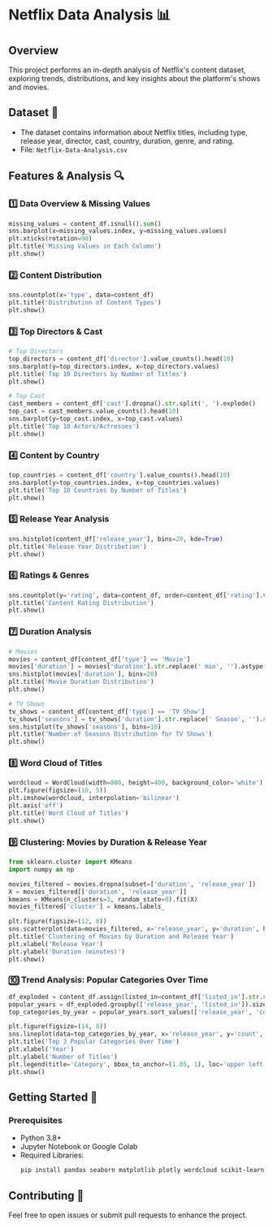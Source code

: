 # Netflix Data Analysis 📊

## Overview
This project performs an in-depth analysis of Netflix's content dataset, exploring trends, distributions, and key insights about the platform's shows and movies.

## Dataset 📂
- The dataset contains information about Netflix titles, including type, release year, director, cast, country, duration, genre, and rating.
- File: `Netflix-Data-Analysis.csv`

## Features & Analysis 🔍
### 1️⃣ Data Overview & Missing Values
```python
missing_values = content_df.isnull().sum()
sns.barplot(x=missing_values.index, y=missing_values.values)
plt.xticks(rotation=90)
plt.title('Missing Values in Each Column')
plt.show()
```

### 2️⃣ Content Distribution
```python
sns.countplot(x='type', data=content_df)
plt.title('Distribution of Content Types')
plt.show()
```

### 3️⃣ Top Directors & Cast
```python
# Top Directors
top_directors = content_df['director'].value_counts().head(10)
sns.barplot(y=top_directors.index, x=top_directors.values)
plt.title('Top 10 Directors by Number of Titles')
plt.show()

# Top Cast
cast_members = content_df['cast'].dropna().str.split(', ').explode()
top_cast = cast_members.value_counts().head(10)
sns.barplot(y=top_cast.index, x=top_cast.values)
plt.title('Top 10 Actors/Actresses')
plt.show()
```

### 4️⃣ Content by Country
```python
top_countries = content_df['country'].value_counts().head(10)
sns.barplot(y=top_countries.index, x=top_countries.values)
plt.title('Top 10 Countries by Number of Titles')
plt.show()
```

### 5️⃣ Release Year Analysis
```python
sns.histplot(content_df['release_year'], bins=20, kde=True)
plt.title('Release Year Distribution')
plt.show()
```

### 6️⃣ Ratings & Genres
```python
sns.countplot(y='rating', data=content_df, order=content_df['rating'].value_counts().index)
plt.title('Content Rating Distribution')
plt.show()
```

### 7️⃣ Duration Analysis
```python
# Movies
movies = content_df[content_df['type'] == 'Movie']
movies['duration'] = movies['duration'].str.replace(' min', '').astype(int)
sns.histplot(movies['duration'], bins=20)
plt.title('Movie Duration Distribution')
plt.show()

# TV Shows
tv_shows = content_df[content_df['type'] == 'TV Show']
tv_shows['seasons'] = tv_shows['duration'].str.replace(' Season', '').str.replace('s', '').astype(int)
sns.histplot(tv_shows['seasons'], bins=10)
plt.title('Number of Seasons Distribution for TV Shows')
plt.show()
```

### 8️⃣ Word Cloud of Titles
```python
wordcloud = WordCloud(width=800, height=400, background_color='white').generate(' '.join(content_df['title']))
plt.figure(figsize=(10, 5))
plt.imshow(wordcloud, interpolation='bilinear')
plt.axis('off')
plt.title('Word Cloud of Titles')
plt.show()
```

### 9️⃣ Clustering: Movies by Duration & Release Year
```python
from sklearn.cluster import KMeans
import numpy as np

movies_filtered = movies.dropna(subset=['duration', 'release_year'])
X = movies_filtered[['duration', 'release_year']]
kmeans = KMeans(n_clusters=3, random_state=0).fit(X)
movies_filtered['cluster'] = kmeans.labels_

plt.figure(figsize=(12, 8))
sns.scatterplot(data=movies_filtered, x='release_year', y='duration', hue='cluster', palette='viridis')
plt.title('Clustering of Movies by Duration and Release Year')
plt.xlabel('Release Year')
plt.ylabel('Duration (minutes)')
plt.show()
```

### 🔟 Trend Analysis: Popular Categories Over Time
```python
df_exploded = content_df.assign(listed_in=content_df['listed_in'].str.split(', ')).explode('listed_in')
popular_years = df_exploded.groupby(['release_year', 'listed_in']).size().reset_index(name='count')
top_categories_by_year = popular_years.sort_values(['release_year', 'count'], ascending=[True, False]).groupby('release_year').head(3)

plt.figure(figsize=(14, 8))
sns.lineplot(data=top_categories_by_year, x='release_year', y='count', hue='listed_in', marker='o')
plt.title('Top 3 Popular Categories Over Time')
plt.xlabel('Year')
plt.ylabel('Number of Titles')
plt.legend(title='Category', bbox_to_anchor=(1.05, 1), loc='upper left')
plt.show()
```

## Getting Started 🚀
### Prerequisites
- Python 3.8+
- Jupyter Notebook or Google Colab
- Required Libraries:
  ```sh
  pip install pandas seaborn matplotlib plotly wordcloud scikit-learn
  ```

## Contributing 🤝
Feel free to open issues or submit pull requests to enhance the project.


